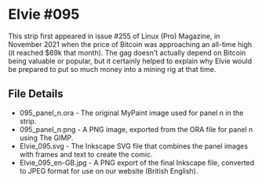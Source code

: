Elvie #095
==========
This strip first appeared in issue #255 of Linux (Pro) Magazine, in November 2021 when the price of Bitcoin was approaching
an all-time high (it reached $69k that month). The gag doesn't actually depend on Bitcoin being valuable or popular,
but it certainly helped to explain why Elvie would be prepared to put so much money into a mining rig at that time.


File Details
------------
* 095_panel_n.ora     - The original MyPaint image used for panel n in the strip.
* 095_panel_n.png     - A PNG image, exported from the ORA file for panel n using The GIMP.
* Elvie_095.svg       - The Inkscape SVG file that combines the panel images with frames and text to create the comic.
* Elvie_095_en-GB.jpg - A PNG export of the final Inkscape file, converted to JPEG format for use on our website (British English).

